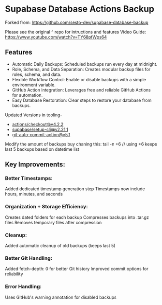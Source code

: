 # Supabase Database Actions Backup

Forked from: https://github.com/sesto-dev/supabase-database-backup

Please see the original ^ repo for intructions and features
Video Guide: https://www.youtube.com/watch?v=TY68pfWps64

## Features
- Automatic Daily Backups: Scheduled backups run every day at midnight.
- Role, Schema, and Data Separation: Creates modular backup files for roles, schema, and data.
- Flexible Workflow Control: Enable or disable backups with a simple environment variable.
- GitHub Action Integration: Leverages free and reliable GitHub Actions for automation.
- Easy Database Restoration: Clear steps to restore your database from backups.


Updated Versions in tooling-

- [actions/checkout@v4.2.2](https://github.com/actions/checkout) 
- [supabase/setup-cli@v2.21.1](https://github.com/supabase/setup-cli) 
- [git-auto-commit-action@v5.1](https://github.com/stefanzweifel/git-auto-commit-action) 

Modify the amount of backups buy chaning this:
        tail -n +6 // using +6 keeps last 5 backups based on datetime list 

## Key Improvements:

### Better Timestamps:
Added dedicated timestamp generation step
Timestamps now include hours, minutes, and seconds

### Organization + Storage Efficiency:
Creates dated folders for each backup
Compresses backups into .tar.gz files
Removes temporary files after compression

### Cleanup:
Added automatic cleanup of old backups (keeps last 5)

### Better Git Handling:
Added fetch-depth: 0 for better Git history
Improved commit options for reliability

###  Error Handling:
Uses GitHub's warning annotation for disabled backups
